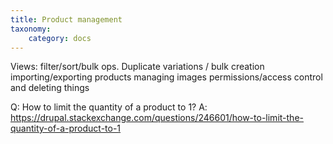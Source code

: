 ```yaml
---
title: Product management
taxonomy:
    category: docs
---
```


Views: filter/sort/bulk ops.
Duplicate variations / bulk creation
importing/exporting products
managing images
permissions/access control and deleting things


Q: How to limit the quantity of a product to 1?
A: https://drupal.stackexchange.com/questions/246601/how-to-limit-the-quantity-of-a-product-to-1
